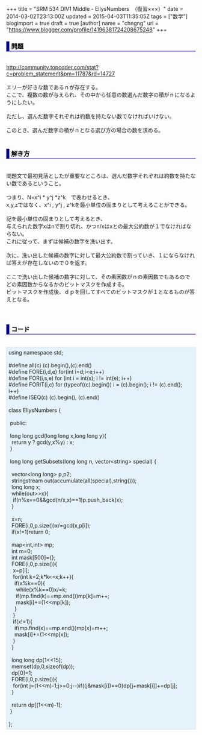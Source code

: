 +++
title = "SRM 534 DIV1 Middle - EllysNumbers　（復習×××）"
date = 2014-03-02T23:13:00Z
updated = 2015-04-03T11:35:05Z
tags = ["数学"]
blogimport = true
draft = true
[author]
	name = "chngng"
	uri = "https://www.blogger.com/profile/14196381724208675248"
+++

<div dir="ltr" style="text-align: left;" trbidi="on"><h3 style="border-bottom: 2px solid slateblue; border-left: 8px solid navy; color: black; padding: 0px 0px 1px 5px;">問題 </h3><br /><a href="http://community.topcoder.com/stat?c=problem_statement&amp;pm=11787&amp;rd=14727" target="_blank">http://community.topcoder.com/stat?c=problem_statement&amp;pm=11787&amp;rd=14727</a><br /><br />エリーが好きな数であるｎが存在する。<br />ここで、複数の数が与えられ、その中から任意の数選んだ数字の積がｎになるようにしたい。<br /><br />ただし、選んだ数字それぞれは約数を持たない数でなければいけない。<br /><br />このとき、選んだ数字の積がｎとなる選び方の場合の数を求める。<br /><br /><h3 style="border-bottom: 2px solid slateblue; border-left: 8px solid navy; color: black; padding: 0px 0px 1px 5px;">解き方 </h3><br />問題文で最初見落としたが重要なところは、選んだ数字それぞれは約数を持たない数であるということ。<br /><br />つまり、N=x^i * y^j *z^k　で表わせるとき、<br />x,y,zではなく、x^i , y^j , z^kを最小単位の固まりとして考えることができる。<br /><br />記を最小単位の固まりとして考えるとき、<br />与えられた数字xはnで割り切れ、かつn/xはxとの最大公約数が１でなければならない。<br />これに従って、まずは候補の数字を洗い出す。<br /><br />次に、洗い出した候補の数字に対して最大公約数で割っていき、１にならなければ答えが存在しないので０を返す。<br /><br />ここで洗い出した候補の数字に対して、その素因数がｎの素因数でもあるので<br />どの素因数からなるかのビットマスクを作成する。<br />ビットマスクを作成後、ｄｐを回してすべてのビットマスクが１となるものが答えとなる。<br /><br /><br /><h3 style="border-bottom: 2px solid slateblue; border-left: 8px solid navy; color: black; padding: 0px 0px 1px 5px;">コード </h3><br /><div style="background-color: #e3f2fb; border: 1px dotted #CCCCCC; padding: 5px;">using namespace std;<br /><br />#define all(c) (c).begin(),(c).end()<br />#define FORE(i,d,e) for(int i=d;i&lt;e;i++)<br />#define FOR(i,s,e) for (int i = int(s); i != int(e); i++)<br />#define FORIT(i,c) for (typeof((c).begin()) i = (c).begin(); i != (c).end(); i++)<br />#define ISEQ(c) (c).begin(), (c).end()<br /><br />class EllysNumbers {<br /><br /><span class="Apple-tab-span" style="white-space: pre;"> </span>public:<br /><br /><span class="Apple-tab-span" style="white-space: pre;"> </span>long long gcd(long long x,long long y){<br /><span class="Apple-tab-span" style="white-space: pre;">  </span>return y ? gcd(y,x%y) : x;<br /><span class="Apple-tab-span" style="white-space: pre;"> </span>}<br /><br /><span class="Apple-tab-span" style="white-space: pre;"> </span>long long getSubsets(long long n, vector&lt;string&gt; special) {<br /><br /><span class="Apple-tab-span" style="white-space: pre;">  </span>vector&lt;long long&gt; p,p2;<br /><span class="Apple-tab-span" style="white-space: pre;">  </span>stringstream out(accumulate(all(special),string()));<br /><span class="Apple-tab-span" style="white-space: pre;">  </span>long long x;<br /><span class="Apple-tab-span" style="white-space: pre;">  </span>while(out&gt;&gt;x){<br /><span class="Apple-tab-span" style="white-space: pre;">   </span>if(n%x==0&amp;&amp;gcd(n/x,x)==1)p.push_back(x);<br /><span class="Apple-tab-span" style="white-space: pre;">  </span>}<br /><br /><span class="Apple-tab-span" style="white-space: pre;">  </span>x=n;<br /><span class="Apple-tab-span" style="white-space: pre;">  </span>FORE(i,0,p.size())x/=gcd(x,p[i]);<br /><span class="Apple-tab-span" style="white-space: pre;">  </span>if(x!=1)return 0;<br /><br /><span class="Apple-tab-span" style="white-space: pre;">  </span>map&lt;int,int&gt; mp;<br /><span class="Apple-tab-span" style="white-space: pre;">  </span>int m=0;<br /><span class="Apple-tab-span" style="white-space: pre;">  </span>int mask[500]={};<br /><span class="Apple-tab-span" style="white-space: pre;">  </span>FORE(i,0,p.size()){<br /><span class="Apple-tab-span" style="white-space: pre;">   </span>x=p[i];<br /><span class="Apple-tab-span" style="white-space: pre;">   </span>for(int k=2;k*k&lt;=x;k++){<br /><span class="Apple-tab-span" style="white-space: pre;">    </span>if(x%k==0){<br /><span class="Apple-tab-span" style="white-space: pre;">     </span>while(x%k==0)x/=k;<br /><span class="Apple-tab-span" style="white-space: pre;">     </span>if(mp.find(k)==mp.end())mp[k]=m++;<br /><span class="Apple-tab-span" style="white-space: pre;">     </span>mask[i]+=(1&lt;&lt;mp[k]);<br /><span class="Apple-tab-span" style="white-space: pre;">    </span>}<br /><span class="Apple-tab-span" style="white-space: pre;">   </span>}<br /><span class="Apple-tab-span" style="white-space: pre;">   </span>if(x!=1){<br /><span class="Apple-tab-span" style="white-space: pre;">    </span>if(mp.find(x)==mp.end())mp[x]=m++;<br /><span class="Apple-tab-span" style="white-space: pre;">    </span>mask[i]+=(1&lt;&lt;mp[x]);<br /><span class="Apple-tab-span" style="white-space: pre;">   </span>}<br /><span class="Apple-tab-span" style="white-space: pre;">  </span>}<br /><br /><span class="Apple-tab-span" style="white-space: pre;">  </span>long long dp[1&lt;&lt;15];<br /><span class="Apple-tab-span" style="white-space: pre;">  </span>memset(dp,0,sizeof(dp));<br /><span class="Apple-tab-span" style="white-space: pre;">  </span>dp[0]=1;<br /><span class="Apple-tab-span" style="white-space: pre;">  </span>FORE(i,0,p.size()){<br /><span class="Apple-tab-span" style="white-space: pre;">   </span>for(int j=(1&lt;&lt;m)-1;j&gt;=0;j--)if((j&amp;mask[i])==0)dp[j+mask[i]]+=dp[j];<br /><span class="Apple-tab-span" style="white-space: pre;">  </span>}<br /><br /><span class="Apple-tab-span" style="white-space: pre;">  </span>return dp[(1&lt;&lt;m)-1];<br /><span class="Apple-tab-span" style="white-space: pre;"> </span>}<br /><br />};</div></div>
